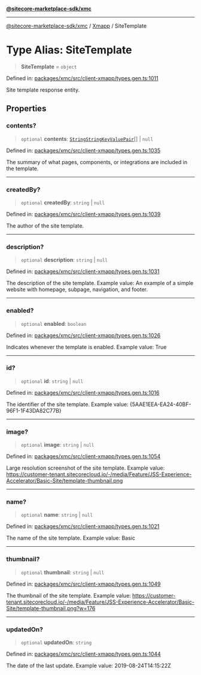 [**@sitecore-marketplace-sdk/xmc**](../../../../README.md)

***

[@sitecore-marketplace-sdk/xmc](../../../../README.md) / [Xmapp](../README.md) / SiteTemplate

# Type Alias: SiteTemplate

> **SiteTemplate** = `object`

Defined in: [packages/xmc/src/client-xmapp/types.gen.ts:1011](https://github.com/Sitecore/marketplace-sdk/blob/e3ec55ede335ad59ac5875d32f0d68c50e7bc899/packages/xmc/src/client-xmapp/types.gen.ts#L1011)

Site template response entity.

## Properties

### contents?

> `optional` **contents**: [`StringStringKeyValuePair`](StringStringKeyValuePair.md)[] \| `null`

Defined in: [packages/xmc/src/client-xmapp/types.gen.ts:1035](https://github.com/Sitecore/marketplace-sdk/blob/e3ec55ede335ad59ac5875d32f0d68c50e7bc899/packages/xmc/src/client-xmapp/types.gen.ts#L1035)

The summary of what pages, components, or integrations are included in the template.

***

### createdBy?

> `optional` **createdBy**: `string` \| `null`

Defined in: [packages/xmc/src/client-xmapp/types.gen.ts:1039](https://github.com/Sitecore/marketplace-sdk/blob/e3ec55ede335ad59ac5875d32f0d68c50e7bc899/packages/xmc/src/client-xmapp/types.gen.ts#L1039)

The author of the site template.

***

### description?

> `optional` **description**: `string` \| `null`

Defined in: [packages/xmc/src/client-xmapp/types.gen.ts:1031](https://github.com/Sitecore/marketplace-sdk/blob/e3ec55ede335ad59ac5875d32f0d68c50e7bc899/packages/xmc/src/client-xmapp/types.gen.ts#L1031)

The description of the site template.
Example value: An example of a simple website with homepage, subpage, navigation, and footer.

***

### enabled?

> `optional` **enabled**: `boolean`

Defined in: [packages/xmc/src/client-xmapp/types.gen.ts:1026](https://github.com/Sitecore/marketplace-sdk/blob/e3ec55ede335ad59ac5875d32f0d68c50e7bc899/packages/xmc/src/client-xmapp/types.gen.ts#L1026)

Indicates whenever the template is enabled.
Example value: True

***

### id?

> `optional` **id**: `string` \| `null`

Defined in: [packages/xmc/src/client-xmapp/types.gen.ts:1016](https://github.com/Sitecore/marketplace-sdk/blob/e3ec55ede335ad59ac5875d32f0d68c50e7bc899/packages/xmc/src/client-xmapp/types.gen.ts#L1016)

The identifier of the site template.
Example value: {5AAE1EEA-EA24-40BF-96F1-1F43DA82C77B}

***

### image?

> `optional` **image**: `string` \| `null`

Defined in: [packages/xmc/src/client-xmapp/types.gen.ts:1054](https://github.com/Sitecore/marketplace-sdk/blob/e3ec55ede335ad59ac5875d32f0d68c50e7bc899/packages/xmc/src/client-xmapp/types.gen.ts#L1054)

Large resolution screenshot of the site template.
Example value: https://customer-tenant.sitecorecloud.io/-/media/Feature/JSS-Experience-Accelerator/Basic-Site/template-thumbnail.png

***

### name?

> `optional` **name**: `string` \| `null`

Defined in: [packages/xmc/src/client-xmapp/types.gen.ts:1021](https://github.com/Sitecore/marketplace-sdk/blob/e3ec55ede335ad59ac5875d32f0d68c50e7bc899/packages/xmc/src/client-xmapp/types.gen.ts#L1021)

The name of the site template.
Example value: Basic

***

### thumbnail?

> `optional` **thumbnail**: `string` \| `null`

Defined in: [packages/xmc/src/client-xmapp/types.gen.ts:1049](https://github.com/Sitecore/marketplace-sdk/blob/e3ec55ede335ad59ac5875d32f0d68c50e7bc899/packages/xmc/src/client-xmapp/types.gen.ts#L1049)

The thumbnail of the site template.
Example value: https://customer-tenant.sitecorecloud.io/-/media/Feature/JSS-Experience-Accelerator/Basic-Site/template-thumbnail.png?w=176

***

### updatedOn?

> `optional` **updatedOn**: `string`

Defined in: [packages/xmc/src/client-xmapp/types.gen.ts:1044](https://github.com/Sitecore/marketplace-sdk/blob/e3ec55ede335ad59ac5875d32f0d68c50e7bc899/packages/xmc/src/client-xmapp/types.gen.ts#L1044)

The date of the last update.
Example value: 2019-08-24T14:15:22Z
